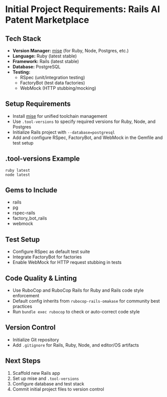 # Initial Project Requirements: Rails AI Patent Marketplace

## Tech Stack
- **Version Manager:** [mise](https://github.com/jdx/mise) (for Ruby, Node, Postgres, etc.)
- **Language:** Ruby (latest stable)
- **Framework:** Rails (latest stable)
- **Database:** PostgreSQL
- **Testing:**
  - RSpec (unit/integration testing)
  - FactoryBot (test data factories)
  - WebMock (HTTP stubbing/mocking)

## Setup Requirements
- Install [mise](https://github.com/jdx/mise) for unified toolchain management
- Use `.tool-versions` to specify required versions for Ruby, Node, and Postgres
- Initialize Rails project with `--database=postgresql`
- Add and configure RSpec, FactoryBot, and WebMock in the Gemfile and test setup

## .tool-versions Example
```
ruby latest
node latest
```

## Gems to Include
- rails
- pg
- rspec-rails
- factory_bot_rails
- webmock

## Test Setup
- Configure RSpec as default test suite
- Integrate FactoryBot for factories
- Enable WebMock for HTTP request stubbing in tests

## Code Quality & Linting
- Use RuboCop and RuboCop Rails for Ruby and Rails code style enforcement
- Default config inherits from `rubocop-rails-omakase` for community best practices
- Run `bundle exec rubocop` to check or auto-correct code style

## Version Control
- Initialize Git repository
- Add `.gitignore` for Rails, Ruby, Node, and editor/OS artifacts

## Next Steps
1. Scaffold new Rails app
2. Set up mise and `.tool-versions`
3. Configure database and test stack
4. Commit initial project files to version control
